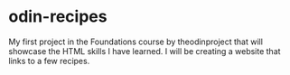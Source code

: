 # odin-recipes
My first project in the Foundations course by theodinproject that will showcase the HTML skills I have learned. I will be creating a website that links to a few recipes.